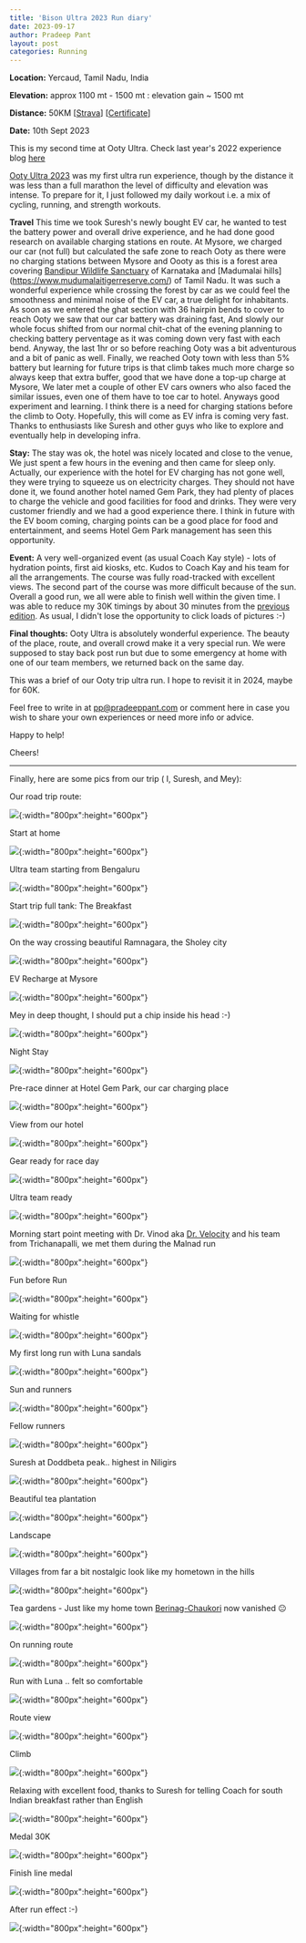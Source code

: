 ```yaml
---
title: 'Bison Ultra 2023 Run diary'
date: 2023-09-17
author: Pradeep Pant
layout: post
categories: Running
---
```


**Location:** Yercaud, Tamil Nadu, India

**Elevation:** approx 1100 mt - 1500 mt : elevation gain ~ 1500 mt

**Distance:** 50KM [[Strava](https://www.strava.com/activities/9826715227)] [[Certificate](/data/images/travel/bison_ultra_2023/bison_completion_certificate_50K_2023.png)]

**Date:** 10th Sept 2023

This is my second time at Ooty Ultra. Check last year's 2022 experience blog [here](/2022/04/16/ootyultra_2022_experience.html)

[Ooty Ultra 2023](https://ootyultra.kfita.in/) was my first ultra run experience, though by the distance it was less than a full marathon the level of difficulty and elevation was intense.
To prepare for it, I just followed my daily workout i.e. a mix of cycling, running, and strength workouts. 

**Travel** 
This time we took Suresh's newly bought EV car, he wanted to test the battery power and overall drive experience, and he had done good research on available charging stations en route. At Mysore, we charged our car (not full) but calculated the safe zone to reach Ooty as there were no charging stations between Mysore and Oooty as this is a forest area covering [Bandipur Wildlife Sanctuary](https://en.wikipedia.org/wiki/Bandipur_National_Park)  of Karnataka and [Madumalai hills] (https://www.mudumalaitigerreserve.com/) of Tamil Nadu. It was such a wonderful experience while crossing the forest by car as we could feel the smoothness and minimal noise of the EV car, a true delight for inhabitants. As soon as we entered the ghat section with 36 hairpin bends to cover to reach Ooty we saw that our car battery was draining fast, And slowly our whole focus shifted from our normal chit-chat of the evening planning to checking battery perventage as it was coming down very fast with each bend. Anyway, the last 1hr or so before reaching Ooty was a bit adventurous and a bit of panic as well. Finally, we reached Ooty town with less than 5% battery but learning for future trips is that climb takes much more charge so always keep that extra buffer, good that we have done a top-up charge at Mysore, We later met a couple of other EV cars owners who also faced the similar issues, even one of them have to toe car to hotel. Anyways good experiment and learning. I think there is a need for charging stations before the climb to Ooty. Hopefully, this will come as EV infra is coming very fast. Thanks to enthusiasts like Suresh and other guys who like to explore and eventually help in developing infra. 


**Stay:**
The stay was ok, the hotel was nicely located and close to the venue, We just spent a few hours in the evening and then came for sleep only. Actually, our experience with the hotel for EV charging has not gone well, they were trying to squeeze us on electricity charges. They should not have done it, we found another hotel named Gem Park, they had plenty of places to charge the vehicle and good facilities for food and drinks. They were very customer friendly and we had a good experience there. I think in future with the EV boom coming, charging points can be a good place for food and entertainment, and seems Hotel Gem Park management has seen this opportunity. 


**Event:** A very well-organized event (as usual Coach Kay style) - lots of hydration points, first aid kiosks, etc. Kudos to Coach Kay and his team for all the arrangements. The course was fully road-tracked with excellent views. The second part of the course was more difficult because of the sun. 
Overall a good run, we all were able to finish well within the given time. I was able to reduce my 30K timings by about 30 minutes from the [previous edition]((https://www.strava.com/activities/6927215764)). As usual, I didn't lose the opportunity to click loads of pictures :-) 


**Final thoughts:**
Ooty Ultra is absolutely wonderful experience. The beauty of the place, route, and overall crowd make it a very special run. We were supposed to stay back post run but due to some emergency at home with one of our team members, we returned back on the same day. 

This was a brief of our Ooty trip ultra run. I hope to revisit it in 2024, maybe for 60K. 


Feel free to write in at [pp@pradeeppant.com](mailto:pp@pradeeppant.com) or comment here in case you wish to share your own experiences or need more info or advice.



Happy to help! 


Cheers!


-------------------------------------------------------------------------

Finally, here are some pics from our trip ( I, Suresh, and Mey):


Our road trip route:

![](/data/images/travel/ooty_ultra_2023/map_route_blr_ooty.jpg){:width="800px":height="600px"}


Start at home 

![](/data/images/travel/ooty_ultra_2023/start_home.jpg){:width="800px":height="600px"}


Ultra team starting from Bengaluru

![](/data/images/travel/ooty_ultra_2023/ultra_team_starting.jpg){:width="800px":height="600px"}


Start trip full tank: The Breakfast

![](/data/images/travel/ooty_ultra_2023/breakfast_begaluru.jpg){:width="800px":height="600px"}


On the way crossing beautiful Ramnagara, the Sholey city

![](/data/images/travel/ooty_ultra_2023/on_the_way_ramnagara.jpg){:width="800px":height="600px"}


EV Recharge at Mysore

![](/data/images/travel/ooty_ultra_2023/ev_recharge.jpg){:width="800px":height="600px"}


Mey in deep thought, I should put a chip inside his head :-)

![](/data/images/travel/ooty_ultra_2023/mey_deep_thinking.jpg){:width="800px":height="600px"}


Night Stay

![](/data/images/travel/ooty_ultra_2023/night_stay.jpg){:width="800px":height="600px"}


Pre-race dinner at Hotel Gem Park, our car charging place 

![](/data/images/travel/ooty_ultra_2023/pre_race_dinner.jpg){:width="800px":height="600px"}


View from our hotel

![](/data/images/travel/ooty_ultra_2023/view_from_hotel.jpg){:width="800px":height="600px"}


Gear ready for race day

![](/data/images/travel/ooty_ultra_2023/gear_ready.jpg){:width="800px":height="600px"}


Ultra team ready

![](/data/images/travel/ooty_ultra_2023/ultra_team_ready.jpg){:width="800px":height="600px"}


Morning start point meeting with Dr. Vinod aka [Dr. Velocity](https://www.instagram.com/giftoffitness/) and his team from Trichanapalli, we met them during the Malnad run

![](/data/images/travel/ooty_ultra_2023/morning_start_point_runners.jpg){:width="800px":height="600px"}


Fun before Run

![](/data/images/travel/ooty_ultra_2023/fun_before_run.jpg){:width="800px":height="600px"}


Waiting for whistle

![](/data/images/travel/ooty_ultra_2023/waiting_for_whistle.jpg){:width="800px":height="600px"}


My first long run with Luna sandals

![](/data/images/travel/ooty_ultra_2023/luna.jpg){:width="800px":height="600px"}


Sun and runners

![](/data/images/travel/ooty_ultra_2023/sun_and_runners.jpg){:width="800px":height="600px"}


Fellow runners 

![](/data/images/travel/ooty_ultra_2023/with_fellow_runner.jpg){:width="800px":height="600px"}


Suresh at Doddbeta peak.. highest in Niligirs

![](/data/images/travel/ooty_ultra_2023/doddabetta_suresh.jpg){:width="800px":height="600px"}


Beautiful tea plantation

![](/data/images/travel/ooty_ultra_2023/beautiful_tree_plantation.jpg){:width="800px":height="600px"}


Landscape 

![](/data/images/travel/ooty_ultra_2023/landscape_ooty.jpg){:width="800px":height="600px"}



Villages from far a bit nostalgic look like my hometown in the hills

![](/data/images/travel/ooty_ultra_2023/far_villages.jpg){:width="800px":height="600px"}


Tea gardens - Just like my home town [Berinag-Chaukori](https://en.wikipedia.org/wiki/Berinag_tea) now vanished 😐


![](/data/images/travel/ooty_ultra_2023/tea_gardens.jpg){:width="800px":height="600px"}


On running route

![](/data/images/travel/ooty_ultra_2023/on_running_route.jpg){:width="800px":height="600px"}


Run with Luna .. felt so comfortable

![](/data/images/travel/ooty_ultra_2023/run_with_luna.jpg){:width="800px":height="600px"}


Route view

![](/data/images/travel/ooty_ultra_2023/route_view.jpg){:width="800px":height="600px"}

Climb

![](/data/images/travel/ooty_ultra_2023/climb.jpg){:width="800px":height="600px"}


Relaxing with excellent food, thanks to Suresh for telling Coach for south Indian breakfast rather than English

![](/data/images/travel/ooty_ultra_2023/relax_food_after_run.jpg){:width="800px":height="600px"}


Medal 30K

![](/data/images/travel/ooty_ultra_2023/medal.jpg){:width="800px":height="600px"}

Finish line medal

![](/data/images/travel/ooty_ultra_2023/finish_line_medal.jpg){:width="800px":height="600px"}



After run effect :-)

![](/data/images/travel/ooty_ultra_2023/after_run_effect.jpg){:width="800px":height="600px"}









